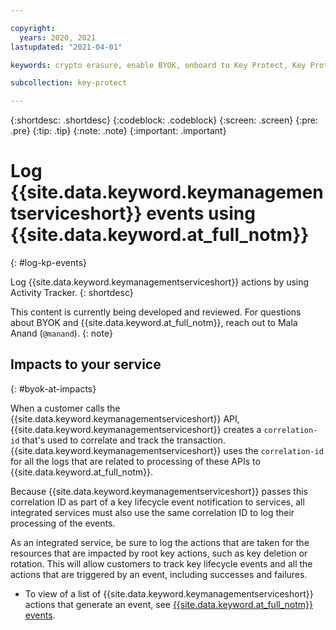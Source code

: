 ```yaml
---

copyright:
  years: 2020, 2021
lastupdated: "2021-04-01"

keywords: crypto erasure, enable BYOK, onboard to Key Protect, Key Protect onboarding, internal, dek rewrapping, BYOK

subcollection: key-protect

---
```


{:shortdesc: .shortdesc}
{:codeblock: .codeblock}
{:screen: .screen}
{:pre: .pre}
{:tip: .tip}
{:note: .note}
{:important: .important}

# Log {{site.data.keyword.keymanagementserviceshort}} events using {{site.data.keyword.at_full_notm}}
{: #log-kp-events}

Log {{site.data.keyword.keymanagementserviceshort}} actions by using Activity
Tracker.
{: shortdesc}

This content is currently being developed and reviewed. For questions about BYOK
and {{site.data.keyword.at_full_notm}}, reach out to Mala Anand (`@manand`).
{: note}

## Impacts to your service
{: #byok-at-impacts}

When a customer calls the {{site.data.keyword.keymanagementserviceshort}} API,
{{site.data.keyword.keymanagementserviceshort}} creates a `correlation-id`
that's used to correlate and track the transaction.
{{site.data.keyword.keymanagementserviceshort}} uses the `correlation-id` for
all the logs that are related to processing of these APIs to {{site.data.keyword.at_full_notm}}.

Because {{site.data.keyword.keymanagementserviceshort}} passes this correlation
ID as part of a key lifecycle event notification to services, all integrated
services must also use the same correlation ID to log their processing of the
events.

As an integrated service, be sure to log the actions that are taken for the
resources that are impacted by root key actions, such as key deletion or
rotation. This will allow customers to track key lifecycle events and all the
    actions that are triggered by an event, including successes and failures.

- To view of a list of {{site.data.keyword.keymanagementserviceshort}} actions
that generate an event, see
[{{site.data.keyword.at_full_notm}} events](/docs/key-protect?topic=key-protect-at-events).


